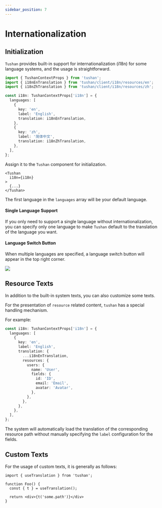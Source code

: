 ```yaml
---
sidebar_position: 7
---
```


# Internationalization

## Initialization

`Tushan` provides built-in support for internationalization (i18n) for some language systems, and the usage is straightforward.

```ts
import { TushanContextProps } from 'tushan';
import { i18nEnTranslation } from 'tushan/client/i18n/resources/en';
import { i18nZhTranslation } from 'tushan/client/i18n/resources/zh';

const i18n: TushanContextProps['i18n'] = {
  languages: [
    {
      key: 'en',
      label: 'English',
      translation: i18nEnTranslation,
    },
    {
      key: 'zh',
      label: '简体中文',
      translation: i18nZhTranslation,
    },
  ],
};
```

Assign it to the `Tushan` component for initialization.

```tsx
<Tushan
  i18n={i18n}
>
  {...}
</Tushan>
```

The first language in the `languages` array will be your default language.

#### Single Language Support

If you only need to support a single language without internationalization, you can specify only one language to make `Tushan` default to the translation of the language you want.

#### Language Switch Button

When multiple languages are specified, a language switch button will appear in the top right corner.

![](/img/docs/misc/i18n.png)

## Resource Texts

In addition to the built-in system texts, you can also customize some texts.

For the presentation of `resource` related content, `tushan` has a special handling mechanism.

For example:
```ts
const i18n: TushanContextProps['i18n'] = {
  languages: [
    {
      key: 'en',
      label: 'English',
      translation: {
        ...i18nEnTranslation,
        resources: {
          users: {
            name: 'User',
            fields: {
              id: 'ID',
              email: 'Email',
              avatar: 'Avatar',
            },
          },
        },
      },
    },
  ],
};
```

The system will automatically load the translation of the corresponding resource path without manually specifying the `label` configuration for the fields.

## Custom Texts

For the usage of custom texts, it is generally as follows:

```tsx
import { useTranslation } from 'tushan';

function Foo() {
  const { t } = useTranslation();
  
  return <div>{t('some.path')}</div>
}

```
